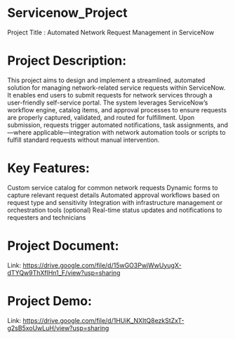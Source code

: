 # Servicenow_Project
Project Title :  Automated Network Request Management in ServiceNow

# Project Description:
This project aims to design and implement a streamlined, automated solution for managing network-related service requests within ServiceNow. It enables end users to submit requests for network services through a user-friendly self-service portal.
The system leverages ServiceNow’s workflow engine, catalog items, and approval processes to ensure requests are properly captured, validated, and routed for fulfillment. Upon submission, requests trigger automated notifications, task assignments, and—where applicable—integration with network automation tools or scripts to fulfill standard requests without manual intervention.

# Key Features:
Custom service catalog for common network requests
Dynamic forms to capture relevant request details
Automated approval workflows based on request type and sensitivity
Integration with infrastructure management or orchestration tools (optional)
Real-time status updates and notifications to requesters and technicians

# Project Document:
Link: https://drive.google.com/file/d/15wGO3PwjWwUyugX-dTYQw9ThXflHn1_F/view?usp=sharing

# Project Demo:
Link: https://drive.google.com/file/d/1HUiK_NXItQ8ezkStZxT-g2sB5xoUwLuH/view?usp=sharing
